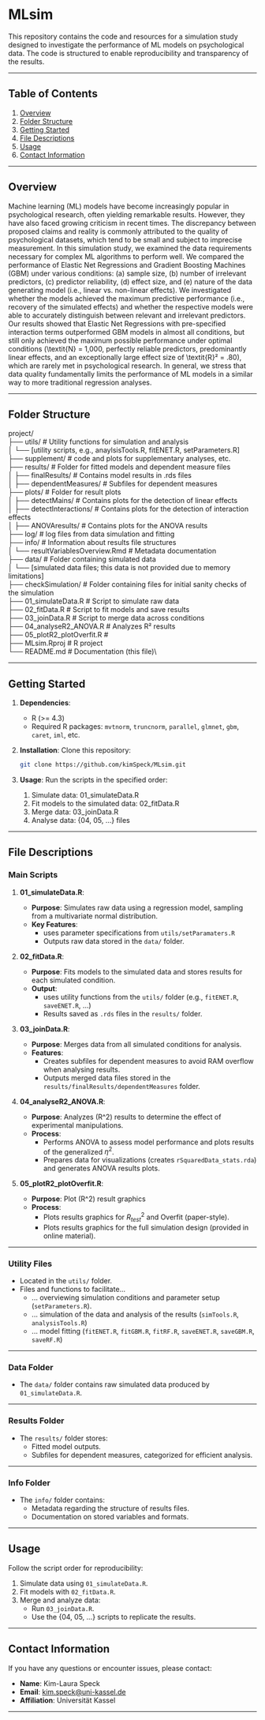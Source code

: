 # MLsim

This repository contains the code and resources for a simulation study designed to investigate the performance of ML models on psychological data. The code is structured to enable reproducibility and transparency of the results.

---

## Table of Contents
1. [Overview](#overview)
2. [Folder Structure](#folder-structure)
3. [Getting Started](#getting-started)
4. [File Descriptions](#file-descriptions)
5. [Usage](#usage)
6. [Contact Information](#contact-information)

---

## Overview

Machine learning (ML) models have become increasingly popular in psychological research, often yielding remarkable results. However, they have also faced growing criticism in recent times. The discrepancy between proposed claims and reality is commonly attributed to the quality of psychological datasets, which tend to be small and subject to imprecise measurement. In this simulation study, we examined the data requirements necessary for complex ML algorithms to perform well. We compared the performance of Elastic Net Regressions and Gradient Boosting Machines (GBM) under various conditions: (a) sample size, (b) number of irrelevant predictors, (c) predictor reliability, (d) effect size, and (e) nature of the data generating model (i.e., linear vs. non-linear effects). We investigated whether the models achieved the maximum predictive performance (i.e., recovery of the simulated effects) and whether the respective models were able to accurately distinguish between relevant and irrelevant predictors. Our results showed that Elastic Net Regressions with pre-specified interaction terms outperformed GBM models in almost all conditions, but still only achieved the maximum possible performance under optimal conditions (\textit{N} = 1,000, perfectly reliable predictors, predominantly linear effects, and an exceptionally large effect size of \textit{R}² = .80), which are rarely met in psychological research. In general, we stress that data quality fundamentally limits the performance of ML models in a similar way to more traditional regression analyses.

---

## Folder Structure

project/\
  ├── utils/ # Utility functions for simulation and analysis\
  │ └── [utility scripts, e.g., anaylsisTools.R, fitENET.R, setParameters.R]\
  ├── supplement/ # code and plots for supplementary analyses, etc.\
  ├── results/ # Folder for fitted models and dependent measure files\
  │ ├── finalResults/ # Contains model results in .rds files\
  │   ├── dependentMeasures/ # Subfiles for dependent measures\
  ├── plots/ # Folder for result plots\
  │ ├── detectMains/ # Contains plots for the detection of linear effects\
  │ ├── detectInteractions/ # Contains plots for the detection of interaction effects\
  │ ├── ANOVAresults/ # Contains plots for the ANOVA results\
  ├── log/ # log files from data simulation and fitting\
  ├── info/ # Information about results file structures\
  │ └── resultVariablesOverview.Rmd # Metadata documentation\
  ├── data/ # Folder containing simulated data\
  │   └── [simulated data files; this data is not provided due to memory limitations]\
  ├── checkSimulation/ # Folder containing files for initial sanity checks of the simulation\
  ├── 01_simulateData.R # Script to simulate raw data\
  ├── 02_fitData.R # Script to fit models and save results\
  ├── 03_joinData.R # Script to merge data across conditions\
  ├── 04_analyseR2_ANOVA.R # Analyzes R² results\
  ├── 05_plotR2_plotOverfit.R # \
  ├── MLsim.Rproj # R project\
  └── README.md # Documentation (this file)\

---

## Getting Started

1. **Dependencies**:
    - R (>= 4.3)
    - Required R packages: `mvtnorm`, `truncnorm`, `parallel`, `glmnet`, `gbm`, `caret`, `iml`, etc.

2. **Installation**:
    Clone this repository:
    ```bash
    git clone https://github.com/kimSpeck/MLsim.git
    ```

3. **Usage**:
    Run the scripts in the specified order:
    1. Simulate data: 01_simulateData.R
    2. Fit models to the simulated data: 02_fitData.R
    3. Merge data: 03_joinData.R
    4. Analyse data: {04, 05, ...} files

---

## File Descriptions

### Main Scripts

1. **01_simulateData.R**:
   - **Purpose**: Simulates raw data using a regression model, sampling from a multivariate normal distribution.
   - **Key Features**:
     - uses parameter specifications from `utils/setParamaters.R`
     - Outputs raw data stored in the `data/` folder.

2. **02_fitData.R**:
   - **Purpose**: Fits models to the simulated data and stores results for each simulated condition.
   - **Output**: 
     - uses utility functions from the `utils/` folder (e.g., `fitENET.R`, `saveENET.R`, ...) 
     - Results saved as `.rds` files in the `results/` folder.

3. **03_joinData.R**:
   - **Purpose**: Merges data from all simulated conditions for analysis.
   - **Features**:
     - Creates subfiles for dependent measures to avoid RAM overflow when analysing results.
     - Outputs merged data files stored in the `results/finalResults/dependentMeasures` folder.

4. **04_analyseR2_ANOVA.R**:
   - **Purpose**: Analyzes \(R^2\) results to determine the effect of experimental manipulations.
   - **Process**:
     - Performs ANOVA to assess model performance and plots results of the generalized $\eta^2$. 
     - Prepares data for visualizations (creates `rSquaredData_stats.rda`) and generates ANOVA results plots. 
     
5. **05_plotR2_plotOverfit.R**:
    - **Purpose**: Plot \(R^2\) result graphics
    - **Process**:
      - Plots results graphics for $R^2_{test}$ and Overfit (paper-style).
      - Plots results graphics for the full simulation design (provided in online material).

---

### Utility Files

- Located in the `utils/` folder.
- Files and functions to facilitate...
  - ... overviewing simulation conditions and parameter setup (`setParameters.R`).
  - ... simulation of the data and analysis of the results (`simTools.R`, `analysisTools.R`)
  - ... model fitting (`fitENET.R`, `fitGBM.R`, `fitRF.R`, `saveENET.R`, `saveGBM.R`, `saveRF.R`)

---

### Data Folder

- The `data/` folder contains raw simulated data produced by `01_simulateData.R`.

---

### Results Folder

- The `results/` folder stores:
  - Fitted model outputs.
  - Subfiles for dependent measures, categorized for efficient analysis.

---

### Info Folder

- The `info/` folder contains:
  - Metadata regarding the structure of results files.
  - Documentation on stored variables and formats.

---

## Usage

Follow the script order for reproducibility:
1. Simulate data using `01_simulateData.R`.
2. Fit models with `02_fitData.R`.
3. Merge and analyze data:
   - Run `03_joinData.R`.
   - Use the {04, 05, ...} scripts to replicate the results.

---

## Contact Information

If you have any questions or encounter issues, please contact:
- **Name**: Kim-Laura Speck
- **Email**: kim.speck@uni-kassel.de
- **Affiliation**: Universität Kassel

---